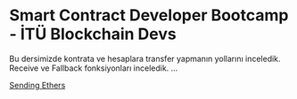 # Smart Contract Developer Bootcamp - İTÜ Blockchain Devs

Bu dersimizde kontrata ve hesaplara transfer yapmanın yollarını inceledik. Receive ve Fallback fonksiyonları inceledik.
...

[Sending Ethers](./Bank.sol)